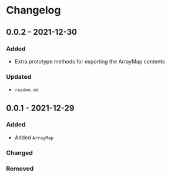 # Changelog

## 0.0.2 - 2021-12-30

### Added

- Extra prototype methods for exporting the ArrayMap contents

### Updated

- `readme.md`

## 0.0.1 - 2021-12-29

### Added

- Added `ArrayMap`

### Changed

### Removed
